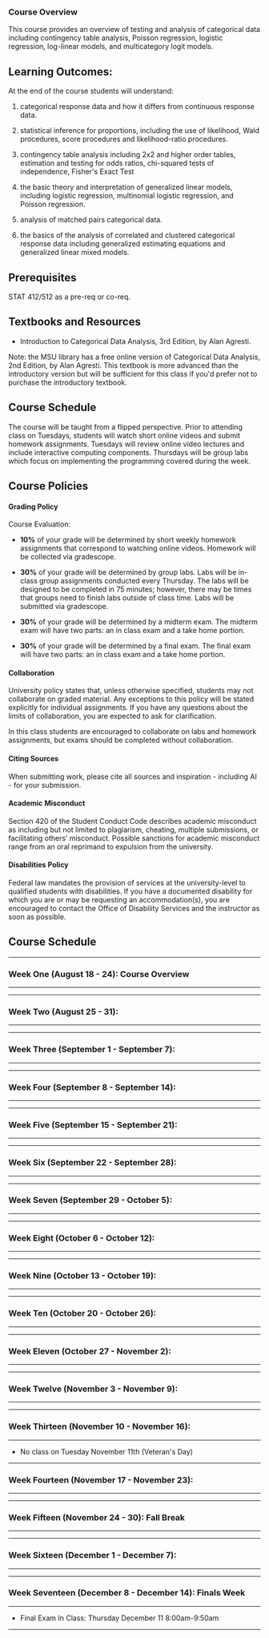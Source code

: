 ### Course Overview

This course provides an overview of testing and analysis of categorical data including contingency table analysis, Poisson regression, logistic regression, log-linear models, and multicategory logit models. 

## Learning Outcomes:

At the end of the course students will understand:

1. categorical response data and how it differs from continuous response data.

2. statistical inference for proportions, including the use of likelihood, Wald procedures, score procedures and likelihood-ratio procedures.

3. contingency table analysis including 2x2 and higher order tables, estimation and testing for odds ratios, chi-squared tests of independence, Fisher's Exact Test

4. the basic theory and interpretation of generalized linear models, including logistic regression, multinomial logistic regression, and Poisson regression.

5. analysis of matched pairs categorical data.

6. the basics of the analysis of correlated and clustered categorical response data including generalized estimating equations and generalized linear mixed models.

## Prerequisites

STAT 412/512 as a pre-req or co-req.


## Textbooks and Resources

- Introduction to Categorical Data Analysis, 3rd Edition, by Alan Agresti.

Note: the MSU library has a free online version of Categorical Data Analysis, 2nd Edition, by Alan Agresti. This textbook is more advanced than the introductory version but will be sufficient for this class if you'd prefer not to purchase the introductory textbook.

## Course Schedule

The course will be taught from a flipped perspective. Prior to attending class on Tuesdays, students will watch short online videos and submit homework assignments. Tuesdays will review online video lectures and include interactive computing components. Thursdays will be group labs which focus on implementing the programming covered during the  week. 

## Course Policies


#### Grading Policy

Course Evaluation:

- **10%** of your grade will be determined by short weekly homework assignments that correspond to watching online videos. Homework will be collected via gradescope.

- **30%** of your grade will be determined by group labs. Labs will be in-class group assignments conducted every Thursday. The labs will be designed to be completed in 75 minutes; however, there may be times that groups need to finish labs outside of class time. Labs will be submitted via gradescope. 

- **30%** of your grade will be determined by a midterm exam. The midterm exam will have two parts: an in class exam and a take home portion.

- **30%** of your grade will be determined by a final exam. The final exam will have two parts: an in class exam and a take home portion.


#### Collaboration
University policy states that, unless otherwise specified, students may not collaborate on graded material. Any exceptions to this policy will be stated explicitly for individual assignments. If you have any questions about the limits of collaboration, you are expected to ask for clarification.

In this class students are encouraged to collaborate on labs and homework assignments, but exams should be completed without collaboration. 

####  Citing Sources

When submitting work, please cite all sources and inspiration - including AI - for your submission.

####  Academic Misconduct
Section 420 of the Student Conduct Code describes academic misconduct as including but not limited to plagiarism, cheating, multiple submissions, or facilitating others’ misconduct. Possible sanctions for academic misconduct range from an oral reprimand to expulsion from the university.

#### Disabilities Policy

Federal law mandates the provision of services at the university-level to qualified students with disabilities. If you have a documented disability for which you are or may be requesting an accommodation(s), you are encouraged to contact the Office of Disability Services and the instructor as soon as possible.


## Course Schedule


---

### Week One (August 18 - 24): Course Overview

---



---

### Week Two (August 25 - 31): 

---

---

### Week Three (September 1 - September 7): 

--- 

---

### Week Four (September 8 - September 14): 

--- 


---

### Week Five (September 15 - September 21): 

--- 

---

### Week Six (September 22 - September 28): 
---

---
### Week Seven (September 29 - October 5): 
---


---
### Week Eight (October 6 - October 12): 

---

---
### Week Nine (October 13 - October 19): 
---


---
### Week Ten (October 20 - October 26): 
---

---
### Week Eleven (October 27 - November 2): 
---

---
### Week Twelve (November 3 - November 9): 
---


---
### Week Thirteen (November 10 - November 16): 
---

- No class on Tuesday November 11th (Veteran's Day)

---
### Week Fourteen (November 17 - November 23): 
---

---
### Week Fifteen (November 24 - 30): Fall Break
---


---
### Week Sixteen (December 1 - December 7):  
---

  
---
### Week Seventeen (December 8 - December 14): Finals Week
---

- Final Exam In Class: Thursday December 11	8:00am-9:50am

---



